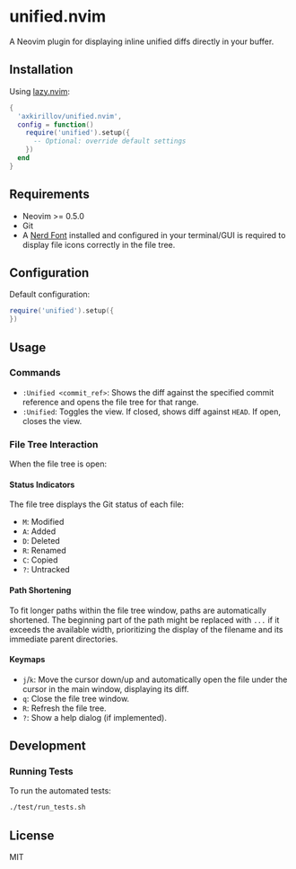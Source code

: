 # unified.nvim

A Neovim plugin for displaying inline unified diffs directly in your buffer.

## Installation

Using [lazy.nvim](https://github.com/folke/lazy.nvim):

```lua
{
  'axkirillov/unified.nvim',
  config = function()
    require('unified').setup({
      -- Optional: override default settings
    })
  end
}
```

## Requirements

- Neovim >= 0.5.0
- Git
- A [Nerd Font](https://www.nerdfonts.com/) installed and configured in your terminal/GUI is required to display file icons correctly in the file tree.

## Configuration

Default configuration:

```lua
require('unified').setup({
})
```

## Usage

### Commands

- `:Unified <commit_ref>`: Shows the diff against the specified commit reference and opens the file tree for that range.
- `:Unified`: Toggles the view. If closed, shows diff against `HEAD`. If open, closes the view.

### File Tree Interaction

When the file tree is open:

#### Status Indicators

The file tree displays the Git status of each file:

-   `M`: Modified
-   `A`: Added
-   `D`: Deleted
-   `R`: Renamed
-   `C`: Copied
-   `?`: Untracked

#### Path Shortening

To fit longer paths within the file tree window, paths are automatically shortened. The beginning part of the path might be replaced with `...` if it exceeds the available width, prioritizing the display of the filename and its immediate parent directories.

#### Keymaps

-   `j`/`k`: Move the cursor down/up and automatically open the file under the cursor in the main window, displaying its diff.
-   `q`: Close the file tree window.
-   `R`: Refresh the file tree.
-   `?`: Show a help dialog (if implemented).

## Development

### Running Tests

To run the automated tests:

```bash
./test/run_tests.sh
```
## License

MIT
